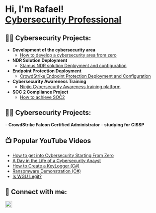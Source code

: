 <h1>Hi, I'm Rafael! <br/><a href="https://github.com/rafaelgpereira1"> <a href="https://www.linkedin.com/in/rafaelgpereira/">Cybersecurity Professional</a></h1>

<h2>👨‍💻 Cybersecurity Projects:</h2>

- <b>Development of the cybersecurity area </b>
  - [How to develop a cybersecurity area from zero](https://github.com/rafaelgpereira1)
- <b>NDR Solution Deployment </b>
  - [Stamus NDR solution Deployment and configuration](https://github.com/rafaelgpereira1) 
- <b>Endpoint Protection Deployment</b>
  - [CrowdStrike Endpoint Protection Deployment and Configuration](https://github.com/rafaelgpereira1)
- <b>Cybersecurity Awareness Training</b>
  - [Ninjio Cybersecurity Awareness training platform](https://github.com/rafaelgpereira1)
- <b>SOC 2 Compliance Project</b>
  - [How to achieve SOC2](https://github.com/rafaelgpereira1)
 
<h2>👨‍💻 Cybersecurity Projects:</h2>
- <b>CrowdStrike Falcon Certified Administrator</b>
- <b>studying for CISSP</b>


<h2>📺 Popular YouTube Videos</h2>

- [How to get into Cybersecurity Starting From Zero](https://www.youtube.com/watch?v=a83ASGn_V_s)
- [A Day in the Life of a Cybersecurity Anayst](https://www.youtube.com/watch?v=uHy3oM7NnoU)
- [How to Create a KeyLogger (C#)](https://www.youtube.com/watch?v=N-L9hklSlNk)
- [Ransomware Demonstration (C#)](https://www.youtube.com/watch?v=OfvdQeh79s0)
- [Is WGU Legit?](https://www.youtube.com/watch?v=E2MwRWxDBkA)

<h2> 🤳 Connect with me:</h2>


[<img align="left" alt="JoshMadakor | LinkedIn" width="22px" src="https://cdn.jsdelivr.net/npm/simple-icons@v3/icons/linkedin.svg" />][linkedin]


[linkedin]: https://linkedin.com/in/joshmadakor

<!--
**joshmadakor1/joshmadakor1** is a ✨ _special_ ✨ repository because its `README.md` (this file) appears on your GitHub profile.

Here are some ideas to get you started:

- 🔭 I’m currently working on ...
- 🌱 I’m currently learning ...
- 👯 I’m looking to collaborate on ...
- 🤔 I’m looking for help with ...
- 💬 Ask me about ...
- 📫 How to reach me: ...
- 😄 Pronouns: ...
- ⚡ Fun fact: ...
-->

